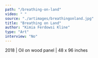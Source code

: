 ```yaml
---
path: "/breathing-on-land"
video: " "
source: "./artimages/breathingonland.jpg"
title: "Breathing on Land"
author: "Kimia Ferdowsi Kline"
type: "Art"
interview: "No"
---
```


2018 | Oil on wood panel | 48 x 96 inches
